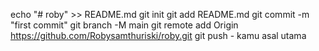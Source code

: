echo "# roby" >> README.md 
git init 
git add README.md 
git commit -m "first commit" 
git branch -M main 
git remote add Origin https://github.com/Robysamthuriski/roby.git
 git push - kamu asal utama
